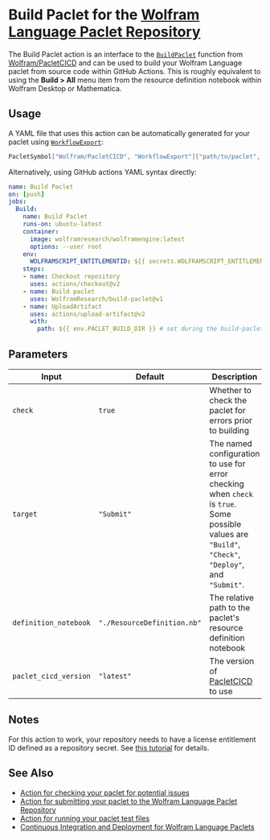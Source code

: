# Build Paclet for the [Wolfram Language Paclet Repository](https://resources.wolframcloud.com/PacletRepository/)

The Build Paclet action is an interface to the 
[`BuildPaclet`](https://resources.wolframcloud.com/PacletRepository/resources/Wolfram/PacletCICD/ref/BuildPaclet.html) 
function from 
[Wolfram/PacletCICD](https://resources.wolframcloud.com/PacletRepository/resources/Wolfram/PacletCICD/) 
and can be used to build your Wolfram Language paclet from source code within GitHub Actions. 
This is roughly equivalent to using the **Build > All** menu item from the resource definition notebook within 
Wolfram Desktop or Mathematica.

## Usage

A YAML file that uses this action can be automatically generated for your paclet using 
[`WorkflowExport`](https://resources.wolframcloud.com/PacletRepository/resources/Wolfram/PacletCICD/ref/WorkflowExport.html):

```Mathematica
PacletSymbol["Wolfram/PacletCICD", "WorkflowExport"]["path/to/paclet", "Build"]
```

Alternatively, using GitHub actions YAML syntax directly:
```yaml
name: Build Paclet
on: [push]
jobs: 
  Build: 
    name: Build Paclet
    runs-on: ubuntu-latest
    container: 
      image: wolframresearch/wolframengine:latest
      options: --user root
    env: 
      WOLFRAMSCRIPT_ENTITLEMENTID: ${{ secrets.WOLFRAMSCRIPT_ENTITLEMENTID }}
    steps: 
    - name: Checkout repository
      uses: actions/checkout@v2
    - name: Build paclet
      uses: WolframResearch/build-paclet@v1
    - name: UploadArtifact
      uses: actions/upload-artifact@v2
      with: 
        path: ${{ env.PACLET_BUILD_DIR }} # set during the build-paclet step
```

## Parameters

Input                     | Default                     | Description
------------------------- | --------------------------- | ---------------
`check`                   | `true`                      | Whether to check the paclet for errors prior to building
`target`                  | `"Submit"`                  | The named configuration to use for error checking when `check` is `true`. Some possible values are `"Build"`, `"Check"`, `"Deploy"`, and `"Submit"`.
`definition_notebook`     | `"./ResourceDefinition.nb"` | The relative path to the paclet's resource definition notebook
`paclet_cicd_version`     | `"latest"`                  | The version of [PacletCICD](https://resources.wolframcloud.com/PacletRepository/resources/Wolfram/PacletCICD/) to use

## Notes
For this action to work, your repository needs to have a license entitlement ID defined as a repository secret. See [this tutorial](https://resources.wolframcloud.com/PacletRepository/resources/Wolfram/PacletCICD/tutorial/GitHubActionsQuickStart.html) for details.


## See Also

- [Action for checking your paclet for potential issues](https://github.com/WolframResearch/check-paclet)
- [Action for submitting your paclet to the Wolfram Language Paclet Repository](https://github.com/WolframResearch/submit-paclet)
- [Action for running your paclet test files](https://github.com/WolframResearch/test-paclet)
- [Continuous Integration and Deployment for Wolfram Language Paclets](https://resources.wolframcloud.com/PacletRepository/resources/Wolfram/PacletCICD/)